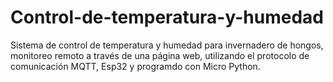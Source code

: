 # Control-de-temperatura-y-humedad
Sistema de control de temperatura y humedad para invernadero de hongos, monitoreo remoto a través de una página web, utilizando el protocolo de comunicación MQTT, Esp32 y programdo con Micro Python.
